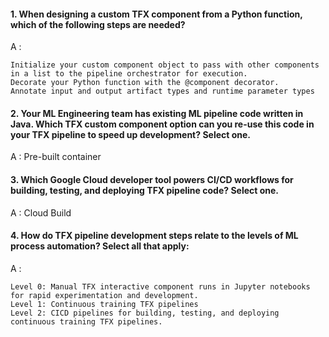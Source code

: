 #### 1. When designing a custom TFX component from a Python function, which of the following steps are needed?

A : 

    Initialize your custom component object to pass with other components in a list to the pipeline orchestrator for execution.
    Decorate your Python function with the @component decorator.
    Annotate input and output artifact types and runtime parameter types

#### 2. Your ML Engineering team has existing ML pipeline code written in Java. Which TFX custom component option can you re-use this code in your TFX pipeline to speed up development? Select one.

A : Pre-built container

#### 3. Which Google Cloud developer tool powers CI/CD workflows for building, testing, and deploying TFX pipeline code? Select one.

A : Cloud Build

#### 4. How do TFX pipeline development steps relate to the levels of ML process automation? Select all that apply:

A : 

    Level 0: Manual TFX interactive component runs in Jupyter notebooks for rapid experimentation and development.
    Level 1: Continuous training TFX pipelines 
    Level 2: CICD pipelines for building, testing, and deploying continuous training TFX pipelines.